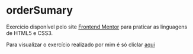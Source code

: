 # orderSumary

Exercício disponível pelo site <a href="https://www.frontendmentor.io?ref=challenge" target="_blank">Frontend Mentor</a> para praticar as linguagens de HTML5 e CSS3.

Para visualizar o exercício realizado por mim é só cliclar <a href="https://schmidtcarlos.github.io/orderSumary/" alt="https://schmidtcarlos.github.io/orderSumary/" target="_blank">aqui</a>
